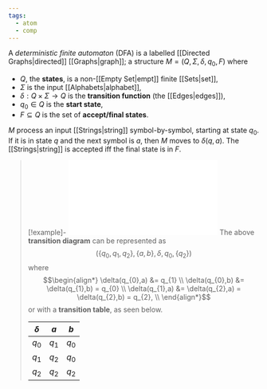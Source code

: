 ```yaml
---
tags:
  - atom
  - comp
---
```

A *deterministic finite automaton* (DFA) is a labelled [[Directed Graphs|directed]] [[Graphs|graph]]; a structure $M = \left( Q,\Sigma,\delta,q_{0},F \right)$ where
- $Q$, the **states**, is a non-[[Empty Set|empt]] finite [[Sets|set]],
- $\Sigma$ is the input [[Alphabets|alphabet]],
- $\delta : Q\times\Sigma \to Q$ is the **transition function** (the [[Edges|edges]]),
- $q_{0}\in Q$ is the **start state**,
- $F\subseteq Q$ is the set of **accept/final states**.

$M$ process an input [[Strings|string]] symbol-by-symbol, starting at state $q_{0}$. If it is in state $q$ and the next symbol is $a$, then $M$ moves to $\delta(q,a)$. The [[Strings|string]] is accepted iff the final state is in $F$.

> [!example]- ![1000|center](deterministic-finite-automata.excalidraw.md)
> The above **transition diagram** can be represented as
> $$\left( \{ q_{0},q_{1},q_{2} \},\{ a,b \},\delta,q_{0},\{ q_{2} \} \right)$$
> where
> $$\begin{align*}
> 	\delta(q_{0},a) &= q_{1} \\
> 	\delta(q_{0},b) &= \delta(q_{1},b) = q_{0} \\
> 	\delta(q_{1},a) &= \delta(q_{2},a) = \delta(q_{2},b)  = q_{2}, \\
> \end{align*}$$
> or with a **transition table**, as seen below.
> 
> |  $\delta$ | $a$     | $b$     |
> | ---------- | ------- | ------- |
> | $q_{0}$    | $q_{1}$ | $q_{0}$ |
> | $q_{1}$    | $q_{2}$ | $q_{0}$ |
> | $q_{2}$    | $q_{2}$ | $q_{2}$ |
